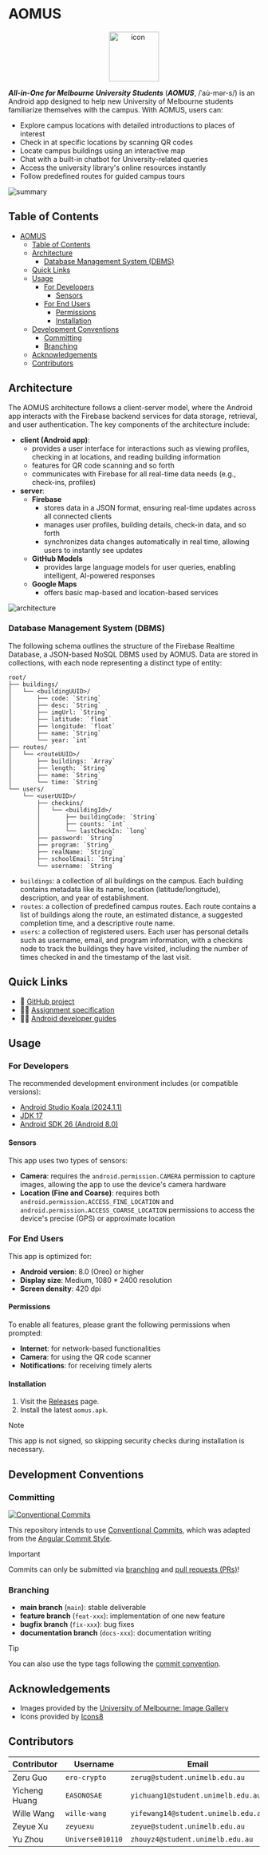 # AOMUS

<!-- Display the app icon -->
<p align="center">
  <img src="./assets/icon.png" alt="icon" width="100"/>
</p>

_**All-in-One for Melbourne University Students**_ (_**AOMUS**_, /ˈau̇-mər-s/) is an Android app designed to help new University of Melbourne students familiarize themselves with the campus. With AOMUS, users can:

- Explore campus locations with detailed introductions to places of interest
- Check in at specific locations by scanning QR codes
- Locate campus buildings using an interactive map
- Chat with a built-in chatbot for University-related queries
- Access the university library's online resources instantly
- Follow predefined routes for guided campus tours

![summary](./assets/summary.jpeg)

## Table of Contents

- [AOMUS](#aomus)
  - [Table of Contents](#table-of-contents)
  - [Architecture](#architecture)
    - [Database Management System (DBMS)](#database-management-system-dbms)
  - [Quick Links](#quick-links)
  - [Usage](#usage)
    - [For Developers](#for-developers)
      - [Sensors](#sensors)
    - [For End Users](#for-end-users)
      - [Permissions](#permissions)
      - [Installation](#installation)
  - [Development Conventions](#development-conventions)
    - [Committing](#committing)
    - [Branching](#branching)
  - [Acknowledgements](#acknowledgements)
  - [Contributors](#contributors)

## Architecture

The AOMUS architecture follows a client-server model, where the Android app interacts with the Firebase backend services for data storage, retrieval, and user authentication. The key components of the architecture include:

- **client (Android app)**:
  - provides a user interface for interactions such as viewing profiles, checking in at locations, and reading building information
  - features for QR code scanning and so forth
  - communicates with Firebase for all real-time data needs (e.g., check-ins, profiles)
- **server**:
  - **Firebase**
    - stores data in a JSON format, ensuring real-time updates across all connected clients
    - manages user profiles, building details, check-in data, and so forth
    - synchronizes data changes automatically in real time, allowing users to instantly see updates
  - **GitHub Models**
    - provides large language models for user queries, enabling intelligent, AI-powered responses
  - **Google Maps**
    - offers basic map-based and location-based services

![architecture](./assets/architecture.png)

### Database Management System (DBMS)

The following schema outlines the structure of the Firebase Realtime Database, a JSON-based NoSQL DBMS used by AOMUS. Data are stored in collections, with each node representing a distinct type of entity:

```
root/
├── buildings/
│   └── <buildingUUID>/
│       ├── code: `String`
│       ├── desc: `String`
│       ├── imgUrl: `String`
│       ├── latitude: `float`
│       ├── longitude: `float`
│       ├── name: `String`
│       └── year: `int`
├── routes/
│   └── <routeUUID>/
│       ├── buildings: `Array`
│       ├── length: `String`
│       ├── name: `String`
│       └── time: `String`
└── users/
    └── <userUUID>/
        ├── checkins/
        │   └── <buildingId>/
        │       ├── buildingCode: `String`
        │       ├── counts: `int`
        │       └── lastCheckIn: `long`
        ├── password: `String`
        ├── program: `String`
        ├── realName: `String`
        ├── schoolEmail: `String`
        └── username: `String`

```

- `buildings`: a collection of all buildings on the campus. Each building contains metadata like its name, location (latitude/longitude), description, and year of establishment.
- `routes`: a collection of predefined campus routes. Each route contains a list of buildings along the route, an estimated distance, a suggested completion time, and a descriptive route name.
- `users`: a collection of registered users. Each user has personal details such as username, email, and program information, with a checkins node to track the buildings they have visited, including the number of times checked in and the timestamp of the last visit.

## Quick Links

- 📅 [GitHub project](https://github.com/users/wille-wang/projects/12)
- 👨‍🎓 [Assignment specification](https://canvas.lms.unimelb.edu.au/courses/183251/assignments/494805)
- 👨‍💻 [Android developer guides](https://developer.android.com/guide)

## Usage

### For Developers

The recommended development environment includes (or compatible versions):

- [Android Studio Koala (2024.1.1)](https://developer.android.com/studio/)
- [JDK 17](https://www.oracle.com/java/technologies/downloads/)
- [Android SDK 26 (Android 8.0)](https://developer.android.com/tools/releases/platforms)

#### Sensors

This app uses two types of sensors:

- **Camera**: requires the `android.permission.CAMERA` permission to capture images, allowing the app to use the device's camera hardware
- **Location (Fine and Coarse)**: requires both `android.permission.ACCESS_FINE_LOCATION` and `android.permission.ACCESS_COARSE_LOCATION` permissions to access the device's precise (GPS) or approximate location

### For End Users

This app is optimized for:

- **Android version**: 8.0 (Oreo) or higher
- **Display size**: Medium, 1080 \* 2400 resolution
- **Screen density**: 420 dpi

#### Permissions

To enable all features, please grant the following permissions when prompted:

- **Internet**: for network-based functionalities
- **Camera**: for using the QR code scanner
- **Notifications**: for receiving timely alerts

#### Installation

1. Visit the [Releases](https://github.com/wille-wang/aomus/releases/) page.
2. Install the latest `aomus.apk`.

> [!NOTE]
>
> This app is not signed, so skipping security checks during installation is necessary.

## Development Conventions

### Committing

[![Conventional Commits](https://img.shields.io/badge/Conventional%20Commits-1.0.0-%23FE5196?logo=conventionalcommits&logoColor=white)](https://conventionalcommits.org)

This repository intends to use [Conventional Commits](https://www.conventionalcommits.org/en/), which was adapted from the [Angular Commit Style](https://github.com/angular/angular/blob/22b96b9/CONTRIBUTING.md#commit-message-format).

> [!IMPORTANT]
>
> Commits can only be submitted via [branching](#branching) and [pull requests (PRs)](https://docs.github.com/en/pull-requests/collaborating-with-pull-requests/getting-started/best-practices-for-pull-requests#best-practices-for-creating-pull-requests)!

### Branching

- **main branch** (`main`): stable deliverable
- **feature branch** (`feat-xxx`): implementation of one new feature
- **bugfix branch** (`fix-xxx`): bug fixes
- **documentation branch** (`docs-xxx`): documentation writing

> [!TIP]
> You can also use the type tags following the [commit convention](#committing).

## Acknowledgements

- Images provided by the [University of Melbourne: Image Gallery](https://www.unimelb.edu.au/filming-on-campus/gallery)
- Icons provided by [Icons8](https://icons8.com/)

## Contributors

| Contributor   | Username         | Email                               |
| ------------- | ---------------- | ----------------------------------- |
| Zeru Guo      | `ero-crypto`     | `zerug@student.unimelb.edu.au`      |
| Yicheng Huang | `EASONOSAE`      | `yichuang1@student.unimelb.edu.au`  |
| Wille Wang    | `wille-wang`     | `yifewang14@student.unimelb.edu.au` |
| Zeyue Xu      | `zeyuexu`        | `zeyue@student.unimelb.edu.au`      |
| Yu Zhou       | `Universe010110` | `zhouyz4@student.unimelb.edu.au`    |
